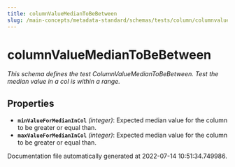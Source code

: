 ```yaml
---
title: columnValueMedianToBeBetween
slug: /main-concepts/metadata-standard/schemas/tests/column/columnvaluemediantobebetween
---
```


# columnValueMedianToBeBetween

*This schema defines the test ColumnValueMedianToBeBetween. Test the median value in a col is within a range.*

## Properties

- **`minValueForMedianInCol`** *(integer)*: Expected median value for the column to be greater or equal than.
- **`maxValueForMedianInCol`** *(integer)*: Expected median value for the column to be greater or equal than.


Documentation file automatically generated at 2022-07-14 10:51:34.749986.
